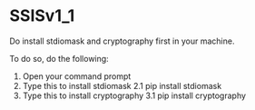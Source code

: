 # SSISv1_1

Do install stdiomask and cryptography first in your machine.

To do so, do the following:
  1. Open your command prompt
  2. Type this to install stdiomask
    2.1 pip install stdiomask
  3. Type this to install cryptography
    3.1 pip install cryptography
